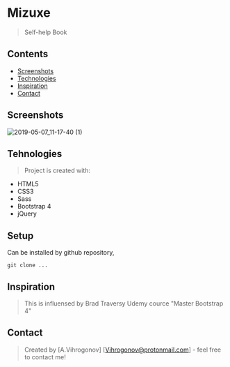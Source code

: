 # Mizuxe
> Self-help Book

## Contents
* [Screenshots](#screenshots)  
* [Technologies](#technologies)  
* [Inspiration](#inspiration)  
* [Contact](#contact)  

## Screenshots
![2019-05-07_11-17-40 (1)](https://user-images.githubusercontent.com/45083295/57318251-c53c3f80-70f1-11e9-975d-6cadc2e93ae1.gif)

## Tehnologies
> Project is created with:

* HTML5 
* CSS3
* Sass
* Bootstrap 4
* jQuery

## Setup
Can be installed by github repository,

`git clone ...`

## Inspiration
>This is influensed by Brad Traversy Udemy cource "Master Bootstrap 4"


## Contact
>Created by [A.Vihrogonov] [Vihrogonov@protonmail.com] - feel free to contact me!

